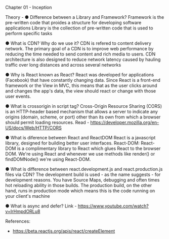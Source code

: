 Chapter 01 - Inception

Theory -
● Difference between a Library and Framework?
Framework is the pre-written code that proides a structure for developing software applications
Library is the collection of pre-written code that is used to perform specific tasks

● What is CDN? Why do we use it?
CDN is refered to content delivery network. The primary goal of a CDN is to improve web performance by reducing the time needed to send content and rich media to users. CDN architecture is also designed to reduce network latency caused by hauling traffic over long distances and across several networks

● Why is React known as React?
React was developed for applications (Facebook) that have constantly changing data. Since React is a front-end framework or the View in MVC, this means that as the user clicks around and changes the app's data, the view should react or change with those user events.

● What is crossorigin in script tag?
Cross-Origin Resource Sharing (CORS) is an HTTP-header based mechanism that allows a server to indicate any origins (domain, scheme, or port) other than its own from which a browser should permit loading resources.
Read - https://developer.mozilla.org/en-US/docs/Web/HTTP/CORS

● What is diference between React and ReactDOM
React is a javascript library, designed for building better user interfaces. React-DOM: React-DOM is a complimentary library to React which glues React to the browser DOM. We're using React and whenever we use methods like render() or findDOMNode() we're using React-DOM.

● What is difference between react.development.js and react.production.js files via CDN?
The development build is used - as the name suggests - for development reasons. You have Source Maps, debugging and often times hot reloading ability in those builds. The production build, on the other hand, runs in production mode which means this is the code running on your client's machine

● What is async and defer?
Link - https://www.youtube.com/watch?v=IrHmpdORLu8

References:

- https://beta.reactjs.org/apis/react/createElement
